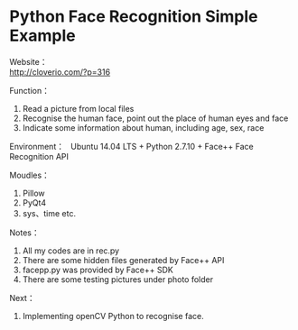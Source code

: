 # Python Face Recognition Simple Example  
  
Website：  
http://cloverio.com/?p=316   
   
Function：  
1. Read a picture from local files  
2. Recognise the human face, point out the place of human eyes and face   
3. Indicate some information about human, including age, sex, race   

Environment：  
Ubuntu 14.04 LTS + Python 2.7.10 + Face++ Face Recognition API
  
Moudles：  
1. Pillow     
2. PyQt4 
3. sys、time etc.

Notes：  
1. All my codes are in rec.py   
2. There are some hidden files generated by Face++ API  
3. facepp.py was provided by Face++ SDK   
4. There are some testing pictures under photo folder  

Next：  
1. Implementing openCV Python to recognise face.  
